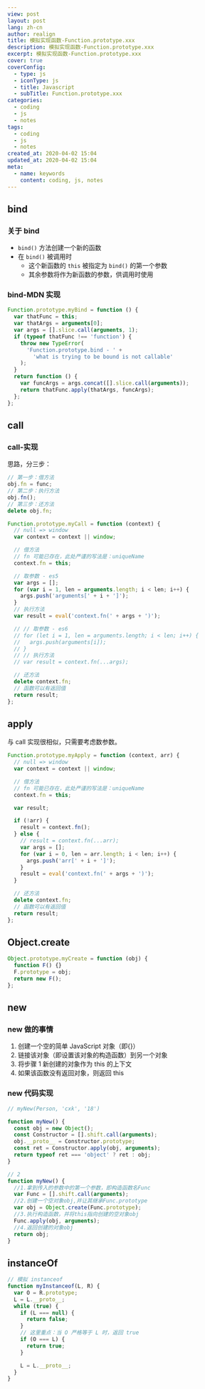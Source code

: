 ```yaml
---
view: post
layout: post
lang: zh-cn
author: realign
title: 模拟实现函数-Function.prototype.xxx
description: 模拟实现函数-Function.prototype.xxx
excerpt: 模拟实现函数-Function.prototype.xxx
cover: true
coverConfig:
  - type: js
  - iconType: js
  - title: Javascript
  - subTitle: Function.prototype.xxx
categories:
  - coding
  - js
  - notes
tags:
  - coding
  - js
  - notes
created_at: 2020-04-02 15:04
updated_at: 2020-04-02 15:04
meta:
  - name: keywords
    content: coding, js, notes
---
```


## bind

### 关于 bind

- `bind()` 方法创建一个新的函数
- 在 `bind()` 被调用时
  - 这个新函数的 `this` 被指定为 `bind()` 的第一个参数
  - 其余参数将作为新函数的参数，供调用时使用

### bind-MDN 实现

```js
Function.prototype.myBind = function () {
  var thatFunc = this;
  var thatArgs = arguments[0];
  var args = [].slice.call(arguments, 1);
  if (typeof thatFunc !== 'function') {
    throw new TypeError(
      'Function.prototype.bind - ' +
        'what is trying to be bound is not callable'
    );
  }
  return function () {
    var funcArgs = args.concat([].slice.call(arguments));
    return thatFunc.apply(thatArgs, funcArgs);
  };
};
```

## call

### call-实现

思路，分三步：

```js
// 第一步：借方法
obj.fn = func;
// 第二步：执行方法
obj.fn();
// 第三步：还方法
delete obj.fn;
```

```js
Function.prototype.myCall = function (context) {
  // null => window
  var context = context || window;

  // 借方法
  // fn 可能已存在，此处严谨的写法是：uniqueName
  context.fn = this;

  // 取参数 - es5
  var args = [];
  for (var i = 1, len = arguments.length; i < len; i++) {
    args.push('arguments[' + i + ']');
  }
  // 执行方法
  var result = eval('context.fn(' + args + ')');

  // // 取参数 - es6
  // for (let i = 1, len = arguments.length; i < len; i++) {
  //   args.push(arguments[i]);
  // }
  // // 执行方法
  // var result = context.fn(...args);

  // 还方法
  delete context.fn;
  // 函数可以有返回值
  return result;
};
```

## apply

与 call 实现很相似，只需要考虑数参数。

```js
Function.prototype.myApply = function (context, arr) {
  // null => window
  var context = context || window;

  // 借方法
  // fn 可能已存在，此处严谨的写法是：uniqueName
  context.fn = this;

  var result;

  if (!arr) {
    result = context.fn();
  } else {
    // result = context.fn(...arr);
    var args = [];
    for (var i = 0, len = arr.length; i < len; i++) {
      args.push('arr[' + i + ']');
    }
    result = eval('context.fn(' + args + ')');
  }

  // 还方法
  delete context.fn;
  // 函数可以有返回值
  return result;
};
```

## Object.create

```js
Object.prototype.myCreate = function (obj) {
  function F() {}
  F.prototype = obj;
  return new F();
};
```

## new

### new 做的事情

1. 创建一个空的简单 JavaScript 对象（即{}）
2. 链接该对象（即设置该对象的构造函数）到另一个对象
3. 将步骤 1 新创建的对象作为 this 的上下文
4. 如果该函数没有返回对象，则返回 this

### new 代码实现

```js
// myNew(Person, 'cxk', '18')

function myNew() {
  const obj = new Object();
  const Constructor = [].shift.call(arguments);
  obj.__proto__ = Constructor.prototype;
  const ret = Constructor.apply(obj, arguments);
  return typeof ret === 'object' ? ret : obj;
}

// 2
function myNew() {
  //1.拿到传入的参数中的第一个参数，即构造函数名Func
  var Func = [].shift.call(arguments);
  //2.创建一个空对象obj,并让其继承Func.prototype
  var obj = Object.create(Func.prototype);
  //3.执行构造函数，并将this指向创建的空对象obj
  Func.apply(obj, arguments);
  //4.返回创建的对象obj
  return obj;
}
```

## instanceOf

```js
// 模拟 instanceof
function myInstanceof(L, R) {
  var O = R.prototype;
  L = L.__proto__;
  while (true) {
    if (L === null) {
      return false;
    }
    // 这里重点：当 O 严格等于 L 时，返回 true
    if (O === L) {
      return true;
    }

    L = L.__proto__;
  }
}
```
